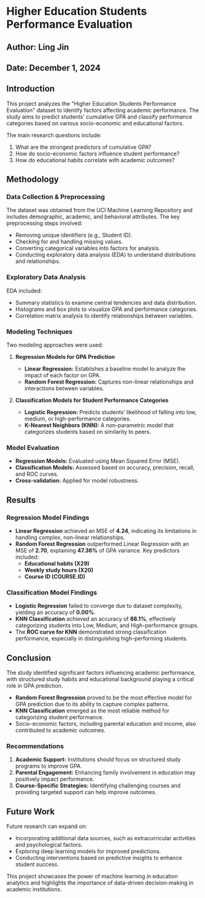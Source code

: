 # Higher Education Students Performance Evaluation

## Author: Ling Jin  
## Date: December 1, 2024  

## Introduction
This project analyzes the "Higher Education Students Performance Evaluation" dataset to identify factors affecting academic performance. The study aims to predict students' cumulative GPA and classify performance categories based on various socio-economic and educational factors.

The main research questions include:
1. What are the strongest predictors of cumulative GPA?
2. How do socio-economic factors influence student performance?
3. How do educational habits correlate with academic outcomes?

## Methodology

### Data Collection & Preprocessing
The dataset was obtained from the UCI Machine Learning Repository and includes demographic, academic, and behavioral attributes. The key preprocessing steps involved:
- Removing unique identifiers (e.g., Student ID).
- Checking for and handling missing values.
- Converting categorical variables into factors for analysis.
- Conducting exploratory data analysis (EDA) to understand distributions and relationships.

### Exploratory Data Analysis
EDA included:
- Summary statistics to examine central tendencies and data distribution.
- Histograms and box plots to visualize GPA and performance categories.
- Correlation matrix analysis to identify relationships between variables.

### Modeling Techniques
Two modeling approaches were used:
1. **Regression Models for GPA Prediction**
   - **Linear Regression:** Establishes a baseline model to analyze the impact of each factor on GPA.
   - **Random Forest Regression:** Captures non-linear relationships and interactions between variables.

2. **Classification Models for Student Performance Categories**
   - **Logistic Regression:** Predicts students’ likelihood of falling into low, medium, or high-performance categories.
   - **K-Nearest Neighbors (KNN):** A non-parametric model that categorizes students based on similarity to peers.

### Model Evaluation
- **Regression Models:** Evaluated using Mean Squared Error (MSE).
- **Classification Models:** Assessed based on accuracy, precision, recall, and ROC curves.
- **Cross-validation:** Applied for model robustness.

## Results

### Regression Model Findings
- **Linear Regression** achieved an MSE of **4.24**, indicating its limitations in handling complex, non-linear relationships.
- **Random Forest Regression** outperformed Linear Regression with an MSE of **2.70**, explaining **47.36%** of GPA variance. Key predictors included:
  - **Educational habits (X29)**
  - **Weekly study hours (X20)**
  - **Course ID (COURSE.ID)**

### Classification Model Findings
- **Logistic Regression** failed to converge due to dataset complexity, yielding an accuracy of **0.00%**.
- **KNN Classification** achieved an accuracy of **88.1%**, effectively categorizing students into Low, Medium, and High-performance groups.
- The **ROC curve for KNN** demonstrated strong classification performance, especially in distinguishing high-performing students.

## Conclusion
The study identified significant factors influencing academic performance, with structured study habits and educational background playing a critical role in GPA prediction.
- **Random Forest Regression** proved to be the most effective model for GPA prediction due to its ability to capture complex patterns.
- **KNN Classification** emerged as the most reliable method for categorizing student performance.
- Socio-economic factors, including parental education and income, also contributed to academic outcomes.

### Recommendations
1. **Academic Support:** Institutions should focus on structured study programs to improve GPA.
2. **Parental Engagement:** Enhancing family involvement in education may positively impact performance.
3. **Course-Specific Strategies:** Identifying challenging courses and providing targeted support can help improve outcomes.

## Future Work
Future research can expand on:
- Incorporating additional data sources, such as extracurricular activities and psychological factors.
- Exploring deep learning models for improved predictions.
- Conducting interventions based on predictive insights to enhance student success.

This project showcases the power of machine learning in education analytics and highlights the importance of data-driven decision-making in academic institutions.

